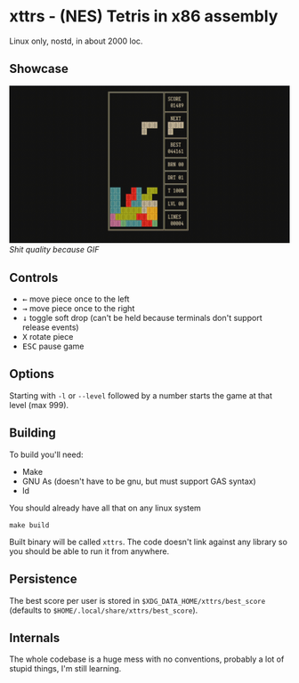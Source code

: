 # xttrs - (NES) Tetris in x86 assembly

Linux only, nostd, in about 2000 loc.

## Showcase

![](./demo.gif)
*Shit quality because GIF*

## Controls

 - <kbd>←</kbd> move piece once to the left
 - <kbd>→</kbd> move piece once to the right
 - <kbd>↓</kbd> toggle soft drop (can't be held because terminals don't support release events)
 - <kbd>X</kbd> rotate piece
 - <kbd>ESC</kbd> pause game

## Options

Starting with `-l` or `--level` followed by a number starts the game at that level (max 999).

## Building

To build you'll need:

 - Make
 - GNU As (doesn't have to be gnu, but must support GAS syntax)
 - ld

You should already have all that on any linux system

```shell
make build
```

Built binary will be called `xttrs`. The code doesn't link against any library so you should be able to run it from anywhere.

## Persistence

The best score per user is stored in `$XDG_DATA_HOME/xttrs/best_score` (defaults to `$HOME/.local/share/xttrs/best_score`).

## Internals

The whole codebase is a huge mess with no conventions, probably a lot of stupid things, I'm still learning.
